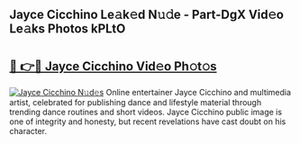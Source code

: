 ## Jayce Cicchino Le𝚊k𝚎d N𝚞𝚍e - Part-DgX Vid𝚎o Le𝚊ks Photos kPLtO

# <h2><a href="http://fbdmn7.evod.top/?m=Jayce+Cicchino">🔗 👉🔴 Jayce Cicchino Vid𝚎o Ph𝚘t𝚘s</a></h2>

[![Jayce Cicchino N𝚞d𝚎s](https://i.imgur.com/8V9OHl7.gif)](http://fbdmn7.evod.top/?m=Jayce+Cicchino)
Online entertainer Jayce Cicchino and multimedia artist, celebrated for publishing dance and lifestyle material through trending dance routines and short videos. Jayce Cicchino public image is one of integrity and honesty, but recent revelations have cast doubt on his character. 
